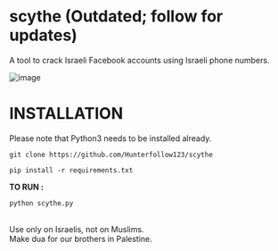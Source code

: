 # scythe (Outdated; follow for updates)
A tool to crack Israeli Facebook accounts using Israeli phone numbers.


![image](https://github.com/user-attachments/assets/7deb85a9-4993-46b1-948f-f9ea451c1091)

# INSTALLATION
Please note that Python3 needs to be installed already.
```
git clone https://github.com/Hunterfollow123/scythe
```
```
pip install -r requirements.txt
```

**TO RUN :**
```
python scythe.py
```

<br />Use only on Israelis, not on Muslims.<br />
Make dua for our brothers in Palestine.<br />
